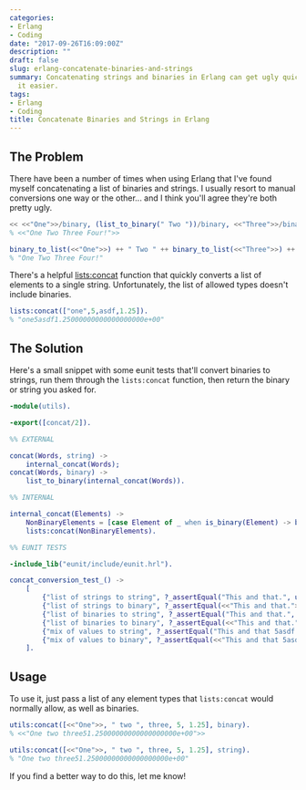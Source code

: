 ```yaml
---
categories:
- Erlang
- Coding
date: "2017-09-26T16:09:00Z"
description: ""
draft: false
slug: erlang-concatenate-binaries-and-strings
summary: Concatenating strings and binaries in Erlang can get ugly quick. Let's make
  it easier.
tags:
- Erlang
- Coding
title: Concatenate Binaries and Strings in Erlang
---
```

## The Problem

There have been a number of times when using Erlang that I've found myself concatenating a list of binaries and strings. I usually resort to manual conversions one way or the other... and I think you'll agree they're both pretty ugly.

```erlang
<< <<"One">>/binary, (list_to_binary(" Two "))/binary, <<"Three">>/binary, (list_to_binary(" Four!"))/binary >>.
% <<"One Two Three Four!">>

binary_to_list(<<"One">>) ++ " Two " ++ binary_to_list(<<"Three">>) ++ " Four!".
% "One Two Three Four!"
```

There's a helpful [lists:concat](http://erlang.org/doc/man/lists.html#concat-1) function that quickly converts a list of elements to a single string. Unfortunately, the list of allowed types doesn't include binaries.

```erlang
lists:concat(["one",5,asdf,1.25]).
% "one5asdf1.25000000000000000000e+00"
```

## The Solution

Here's a small snippet with some eunit tests that'll convert binaries to strings, run them through the `lists:concat` function, then return the binary or string you asked for.

```erlang
-module(utils).

-export([concat/2]).

%% EXTERNAL

concat(Words, string) ->
    internal_concat(Words);
concat(Words, binary) ->
    list_to_binary(internal_concat(Words)).

%% INTERNAL

internal_concat(Elements) ->
    NonBinaryElements = [case Element of _ when is_binary(Element) -> binary_to_list(Element); _ -> Element end || Element <- Elements],
    lists:concat(NonBinaryElements).

%% EUNIT TESTS

-include_lib("eunit/include/eunit.hrl").

concat_conversion_test_() ->
    [
        {"list of strings to string", ?_assertEqual("This and that.", utils:concat(["This", " and", " that."], string))},
        {"list of strings to binary", ?_assertEqual(<<"This and that.">>, utils:concat(["This", " and", " that."], binary))},
        {"list of binaries to string", ?_assertEqual("This and that.", utils:concat([<<"This">>, <<" and">>, <<" that.">>], string))},
        {"list of binaries to binary", ?_assertEqual(<<"This and that.">>, utils:concat([<<"This">>, <<" and">>, <<" that.">>], binary))},
        {"mix of values to string", ?_assertEqual("This and that 5asdf hi.", utils:concat([<<"This">>, " and", <<" that ">>, 5, asdf, " hi."], string))},
        {"mix of values to binary", ?_assertEqual(<<"This and that 5asdf hi.">>, utils:concat([<<"This">>, " and", <<" that ">>, 5, asdf, " hi."], binary))}
    ].
```

## Usage

To use it, just pass a list of any element types that `lists:concat` would normally allow, as well as binaries.

```erlang
utils:concat([<<"One">>, " two ", three, 5, 1.25], binary).
% <<"One two three51.25000000000000000000e+00">>

utils:concat([<<"One">>, " two ", three, 5, 1.25], string).
% "One two three51.25000000000000000000e+00"
```

If you find a better way to do this, let me know!